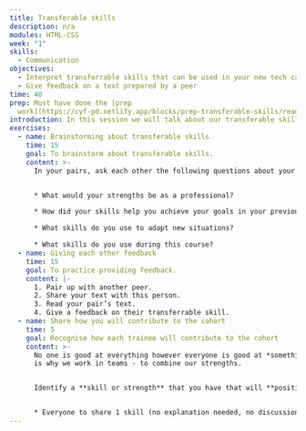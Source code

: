 ```yaml
---
title: Transferable skills
description: n/a
modules: HTML-CSS
week: "1"
skills:
  - Communication
objectives:
  - Interpret transferrable skills that can be used in your new tech career
  - Give feedback on a text prepared by a peer
time: 40
prep: Must have done the [prep
  work](https://cyf-pd.netlify.app/blocks/prep-transferable-skills/readme/)
introduction: In this session we will talk about our transferable skills.
exercises:
  - name: Brainstorming about transferable skills
    time: 15
    goal: To brainstorm about transferable skills.
    content: >-
      In your pairs, ask each other the following questions about your texts


      * What would your strengths be as a professional?

      * How did your skills help you achieve your goals in your previous education/job?

      * What skills do you use to adapt new situations?

      * What skills do you use during this course?
  - name: Giving each other feedback
    time: 15
    goal: To practice providing feedback.
    content: |-
      1. Pair up with another peer. 
      2. S﻿hare your text with this person.
      3. Read your pair’s text. 
      4. Give a feedback on their transferrable skill.
  - name: Share how you will contribute to the cohort
    time: 5
    goal: Recognise how each trainee will contribute to the cohort
    content: >-
      No one is good at everything however everyone is good at *something*. That
      is why we work in teams - to combine our strengths.


      Identify a **skill or strength** that you have that will **positively contribute** to the cohort.


      * Everyone to share 1 skill (no explanation needed, no discussion needed, keep it short)
---
```

